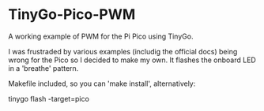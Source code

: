 # TinyGo-Pico-PWM
A working example of PWM for the Pi Pico using TinyGo.

I was frustraded by various examples (includig the official docs) being wrong for the Pico so I decided to make my own. It flashes the onboard LED in a 'breathe' pattern.

Makefile included, so you can 'make install', alternatively:

tinygo flash -target=pico